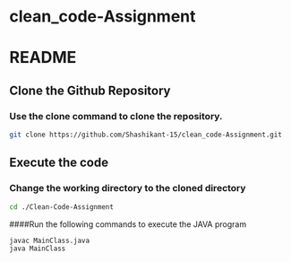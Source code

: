 # clean_code-Assignment
# README




## Clone the Github Repository

### Use the clone command to clone the repository.
```bash
git clone https://github.com/Shashikant-15/clean_code-Assignment.git
```

## Execute the code

### Change the working directory to the cloned directory
```bash
cd ./Clean-Code-Assignment
```


####Run the following commands to execute the JAVA program

```bash
javac MainClass.java
java MainClass
```
